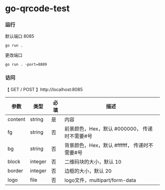 # go-qrcode-test

### 运行

默认端口 8085
```
go run .
```

更改端口
```
go run . -port=8889
```


### 访问

【 GET / POST 】http://localhost:8085


|  参数   |  类型  |  必填  |  描述  |
|  ----  |  ----  |  ----  |  ----  |
| content |  string |  是   |   内容  |
| fg     |  string |   否   |   前景颜色，Hex，默认 #000000， 传递时不需要#号|
| bg     |  string |   否   |   背景颜色，Hex，默认 #ffffff， 传递时不需要#号|
| block  |  integer |   否   |   二维码块的大小，默认 10 |
| border |  integer |   否   |   边框的大小，默认 20 |
| logo   |   file   |   否  |  logo文件，multipart/form-data |